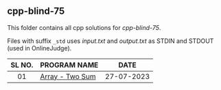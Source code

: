 ## cpp-blind-75  

This folder contains all cpp solutions for _cpp-blind-75_.  

Files with suffix `_std` uses _input.txt_ and _output.txt_ as STDIN and STDOUT (used in OnlineJudge). 

| SL NO. | PROGRAM NAME | DATE |
| :----: | --------- | :-----: |
| 01 | [Array - Two Sum](<01_Array_-_Two_Sum.cpp>) | 27-07-2023 | 
